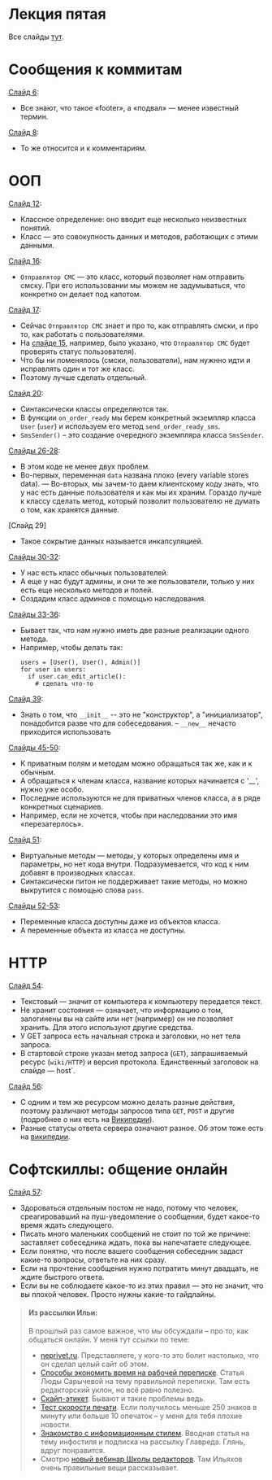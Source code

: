 # Лекция пятая
Все слайды [тут](http://melevir.com/styleru_py/slides/5.html).

# Сообщения к коммитам
[Слайд 6](http://melevir.com/static/styleru_py/slides/5.html?full#6):
- Все знают, что такое «footer», а «подвал» — менее известный термин.

[Слайд 8](http://melevir.com/static/styleru_py/slides/5.html?full#8):
- То же относится и к комментариям.

# ООП
[Слайд 12](http://melevir.com/static/styleru_py/slides/5.html?full#12):
- Классное определение: оно вводит еще несколько неизвестных понятий.
- Класс — это совокупность данных и методов, работающих с этими данными.

[Слайд 16](http://melevir.com/static/styleru_py/slides/5.html?full#16):
- `Отправлятор СМС` — это класс, который позволяет нам отправить смску. При его использовании мы можем не задумываться, что конкретно он делает под капотом.

[Слайд 17](http://melevir.com/static/styleru_py/slides/5.html?full#17):
- Сейчас `Отправлятор СМС` знает и про то, как отправлять смски, и про то, как работать с пользователями.
- На [слайде 15](http://melevir.com/static/styleru_py/slides/5.html?full#15), например, было указано, что `Отправлятор СМС` будет проверять статус пользователя).
- Что бы ни поменялось (смски, пользователи), нам нужнно идти и исправлять один и тот же класс.
- Поэтому лучше сделать отдельный.

[Слайд 20](http://melevir.com/static/styleru_py/slides/5.html?full#20):
- Синтаксически классы определяются так.
- В функции `on_order_ready` мы берем конкретный экземпляр класса `User` (`user`) и используем его метод `send_order_ready_sms`. 
- `SmsSender()` – это создание очередного экземпляра класса `SmsSender`.

[Слайды 26-28](http://melevir.com/static/styleru_py/slides/5.html?full#26):
- В этом коде не менее двух проблем.
- Во-первых, переменная `data` названа плохо (every variable stores data).
— Во-вторых, мы зачем-то даем клиентскому коду знать, что у нас есть данные пользователя и как мы их храним. Гораздо лучше к классу сделать метод, который позволит пользователю не думать о том, как хранятся данные.

[Слайд 29]
- Такое сокрытие данных называется инкапсуляцией.

[Слайды 30-32](http://melevir.com/static/styleru_py/slides/5.html?full#30):
- У нас есть класс обычных пользователей.
- А еще у нас будут админы, и они те же пользователи, только у них есть еще несколько методов и полей.
- Создадим класс админов с помощью наследования.

[Слайды 33-36](http://melevir.com/static/styleru_py/slides/5.html?full#33):
- Бывает так, что нам нужно иметь две разные реализации одного метода.
- Например, чтобы делать так:
  ```
  users = [User(), User(), Admin()]
  for user in users:
    if user.can_edit_article():
      # сделать что-то
  ```

[Слайд 39](http://melevir.com/static/styleru_py/slides/5.html?full#39):
- Знать о том, что `__init__` -- это не "конструктор", а "инициализатор", понадобится разве что для собеседования.
– `__new__` нечасто приходится использовать

[Слайды 45-50](http://melevir.com/static/styleru_py/slides/5.html?full#45):
- К приватным полям и методам можно обращаться так же, как и к обычным.
- А обращаться к членам класса, название которых начинается с '__', нужно уже особо.
- Последние используются не для приватных членов класса, а в ряде конкретных сценариев.
- Например, если не хочется, чтобы при наследовании это имя «перезатерлось».

[Слайд 51](http://melevir.com/static/styleru_py/slides/5.html?full#51):
- Виртуальные методы — методы, у которых определены имя и параметры, но нет кода внутри. Подразумевается, что код к ним добавят в производных классах.
- Синтаксически питон не поддерживает такие методы, но можно выкрутится с помощью слова `pass`.

[Слайды 52-53](http://melevir.com/static/styleru_py/slides/5.html?full#52):
- Переменные класса доступны даже из объектов класса.
- А переменные объекта из класса не доступны.

# HTTP
[Слайд 54](http://melevir.com/static/styleru_py/slides/5.html?full#54):
- Текстовый — значит от компьютера к компьютеру передается текст.
- Не хранит состояния — означает, что информацию о том, залогинены вы на сайте или нет (например) он не позволяет хранить. Для этого используют другие средства. 
- У GET запроса есть начальная строка и заголовки, но нет тела запроса.
- В стартовой строке указан метод запроса (`GET`), запрашиваемый ресурс (`wiki/HTTP`) и версия протокола. Единственный заголовок на слайде — host`.

[Слайд 56](http://melevir.com/static/styleru_py/slides/5.html?full#56):
- C одним и тем же ресурсом можно делать разные действия, поэтому различают методы запросов типа `GET`, `POST` и другие (подробнее о них есть на [Википедии](https://ru.wikipedia.org/wiki/Http#.D0.9C.D0.B5.D1.82.D0.BE.D0.B4.D1.8B)).
- Разные статусы ответа сервера означают разное. Об этом тоже есть на [википедии](https://ru.wikipedia.org/wiki/Http#.D0.9A.D0.BE.D0.B4.D1.8B_.D1.81.D0.BE.D1.81.D1.82.D0.BE.D1.8F.D0.BD.D0.B8.D1.8F).

# Софтскиллы: общение онлайн
[Слайд 57](http://melevir.com/static/styleru_py/slides/5.html?full#57):
- Здороваться отдельным постом не надо, потому что человек, среагировавший на пуш-уведомление о сообщении, будет какое-то время ждать следующего.
- Писать много маленьких сообщений не стоит по той же причине: заставляет собеседника ждать, пока вы напечатаете следующее.
- Если понятно, что после вашего сообщения собеседник задаст какие-то вопросы, ответьте на них сразу.
- Если на прочтение сообщения нужно потратить минут двадцать, не ждите быстрого ответа.
- Если вы не соблюдаете какое-то из этих правил — это не значит, что вы плохой человек. Просто нужны какие-то гайдлайны.

> #### Из рассылки Ильи: 
> В прошлый раз самое важное, что мы обсуждали – про то, как общаться онлайн. У меня тут ссылки по теме:
> - [neprivet.ru](http://neprivet.ru/). Представляете, у кого-то это болит настолько, что он сделал целый сайт об этом.
> - [Способы экономить время на рабочей переписке](http://kompotique.ru/spend-less/). Статья Люды Сарычевой на тему правильной переписки. Там есть редакторский уклон, но всё равно полезно.
> - [Скайп-этикет](http://ksoftware.livejournal.com/223709.html). Бывают и такие проблемы ведь.
> - [Тест скорости печати](http://nabiraem.ru/test/). Если получилось меньше 250 знаков в минуту или больше 10 опечаток – у меня для тебя плохие новости.
> - [Знакомство с информационным стилем](http://maximilyahov.ru/hello/). Вводная статья на тему инфостиля и подписка на рассылку Главреда. Глянь, вдруг понравится.
> - Смотрю [новый вебинар Школы редакторов](https://www.youtube.com/watch?v=qz-5loa1ZM8). Там Ильяхов очень правильные вещи рассказывает.
